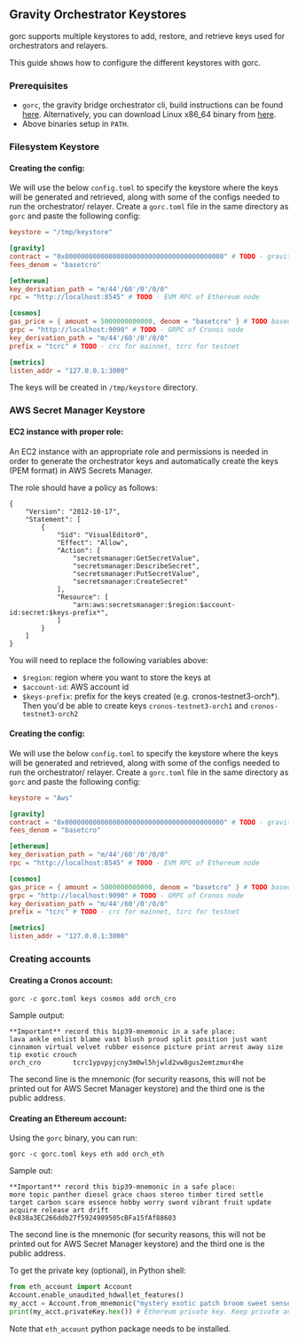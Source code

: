 ## Gravity Orchestrator Keystores

gorc supports multiple keystores to add, restore, and retrieve keys used for orchestrators and relayers.

This guide shows how to configure the different keystores with gorc.

### Prerequisites

 - `gorc`, the gravity bridge orchestrator cli, build instructions can be found [here](gorc-build.md). Alternatively, you can download Linux x86_64 binary from [here](https://github.com/crypto-org-chain/gravity-bridge/releases/tag/v2.0.0-cronos-alpha2).
 - Above binaries setup in `PATH`.


### Filesystem Keystore

####  Creating the config:

We will use the below `config.toml` to specify the keystore where the keys will be generated and retrieved, along with some of the configs needed to run the orchestrator/ relayer. Create a `gorc.toml` file in the same directory as `gorc` and paste the following config:

```toml
keystore = "/tmp/keystore"

[gravity]
contract = "0x0000000000000000000000000000000000000000" # TODO - gravity contract address on Ethereum network
fees_denom = "basetcro"

[ethereum]
key_derivation_path = "m/44'/60'/0'/0/0"
rpc = "http://localhost:8545" # TODO - EVM RPC of Ethereum node

[cosmos]
gas_price = { amount = 5000000000000, denom = "basetcro" } # TODO basecro for mainnet, basetcro for testnet
grpc = "http://localhost:9090" # TODO - GRPC of Cronos node
key_derivation_path = "m/44'/60'/0'/0/0"
prefix = "tcrc" # TODO - crc for mainnet, tcrc for testnet

[metrics]
listen_addr = "127.0.0.1:3000"
```

The keys will be created in `/tmp/keystore` directory.

### AWS Secret Manager Keystore

#### EC2 instance with proper role:

An EC2 instance with an appropriate role and permissions is needed in order to generate the orchestrator keys and automatically create the keys (PEM format) in AWS Secrets Manager.

The role should have a policy as follows:
```
{
    "Version": "2012-10-17",
    "Statement": [
        {
            "Sid": "VisualEditor0",
            "Effect": "Allow",
            "Action": [
                "secretsmanager:GetSecretValue",
                "secretsmanager:DescribeSecret",
                "secretsmanager:PutSecretValue",
                "secretsmanager:CreateSecret"
            ],
            "Resource": [
                "arn:aws:secretsmanager:$region:$account-id:secret:$keys-prefix*",
            ]
        }
    ]
}
```
You will need to replace the following variables above:

- `$region`: region where you want to store the keys at
- `$account-id`: AWS account id
- `$keys-prefix`: prefix for the keys created (e.g. cronos-testnet3-orch*). Then you'd be able to create keys `cronos-testnet3-orch1` and `cronos-testnet3-orch2`


####  Creating the config:

We will use the below `config.toml` to specify the keystore where the keys will be generated and retrieved, along with some of the configs needed to run the orchestrator/ relayer. Create a `gorc.toml` file in the same directory as `gorc` and paste the following config:

```toml
keystore = "Aws"

[gravity]
contract = "0x0000000000000000000000000000000000000000" # TODO - gravity contract address on Ethereum network
fees_denom = "basetcro"

[ethereum]
key_derivation_path = "m/44'/60'/0'/0/0"
rpc = "http://localhost:8545" # TODO - EVM RPC of Ethereum node

[cosmos]
gas_price = { amount = 5000000000000, denom = "basetcro" } # TODO basecro for mainnet, basetcro for testnet
grpc = "http://localhost:9090" # TODO - GRPC of Cronos node
key_derivation_path = "m/44'/60'/0'/0/0"
prefix = "tcrc" # TODO - crc for mainnet, tcrc for testnet

[metrics]
listen_addr = "127.0.0.1:3000"
```

### Creating accounts

#### Creating a Cronos account:

```shell
gorc -c gorc.toml keys cosmos add orch_cro
```

Sample output:
```
**Important** record this bip39-mnemonic in a safe place:
lava ankle enlist blame vast blush proud split position just want cinnamon virtual velvet rubber essence picture print arrest away size tip exotic crouch
orch_cro        tcrc1ypvpyjcny3m0wl5hjwld2vw8gus2emtzmur4he
```

The second line is the mnemonic (for security reasons, this will not be printed out for AWS Secret Manager keystore) and the third one is the public address.

#### Creating an Ethereum account:

Using the `gorc` binary, you can run:

```shell
gorc -c gorc.toml keys eth add orch_eth
```

Sample out:
```
**Important** record this bip39-mnemonic in a safe place:
more topic panther diesel grace chaos stereo timber tired settle target carbon scare essence hobby worry sword vibrant fruit update acquire release art drift
0x838a3EC266ddb27f5924989505cBFa15fAf88603
```
The second line is the mnemonic (for security reasons, this will not be printed out for AWS Secret Manager keystore) and the third one is the public address.

To get the private key (optional), in Python shell:

```python
from eth_account import Account
Account.enable_unaudited_hdwallet_features()
my_acct = Account.from_mnemonic("mystery exotic patch broom sweet sense grocery carpet assist oxygen fault peanut muffin hole popular excite apart fetch lens palace soccer paddle gaze focus") # please use your own mnemnoic
print(my_acct.privateKey.hex()) # Ethereum private key. Keep private and secure e.g. '0xe9580d74831b9611c9680ecde4ea016dee55643fe86901708bafd90a8ef716b6'
```
Note that `eth_account` python package needs to be installed.